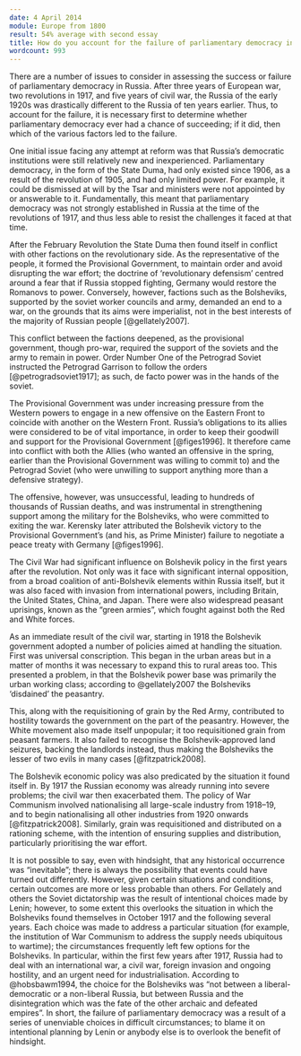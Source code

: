 ```yaml
---
date: 4 April 2014
module: Europe from 1800
result: 54% average with second essay
title: How do you account for the failure of parliamentary democracy in Russia in 1917?
wordcount: 993
---
```


There are a number of issues to consider in assessing the success or failure of parliamentary democracy in Russia. After three years of European war, two revolutions in 1917, and five years of civil war, the Russia of the early 1920s was drastically different to the Russia of ten years earlier. Thus, to account for the failure, it is necessary first to determine whether parliamentary democracy ever had a chance of succeeding; if it did, then which of the various factors led to the failure.

One initial issue facing any attempt at reform was that Russia’s democratic institutions were still relatively new and inexperienced. Parliamentary democracy, in the form of the State Duma, had only existed since 1906, as a result of the revolution of 1905, and had only limited power. For example, it could be dismissed at will by the Tsar and ministers were not appointed by or answerable to it. Fundamentally, this meant that parliamentary democracy was not strongly established in Russia at the time of the revolutions of 1917, and thus less able to resist the challenges it faced at that time.

After the February Revolution the State Duma then found itself in conflict with other factions on the revolutionary side. As the representative of the people, it formed the Provisional Government, to maintain order and avoid disrupting the war effort; the doctrine of ‘revolutionary defensism’ centred around a fear that if Russia stopped fighting, Germany would restore the Romanovs to power. Conversely, however, factions such as the Bolsheviks, supported by the soviet worker councils and army, demanded an end to a war, on the grounds that its aims were imperialist, not in the best interests of the majority of Russian people [@gellately2007].

This conflict between the factions deepened, as the provisional government, though pro-war, required the support of the soviets and the army to remain in power. Order Number One of the Petrograd Soviet instructed the Petrograd Garrison to follow the orders [@petrogradsoviet1917]; as such, de facto power was in the hands of the soviet.

The Provisional Government was under increasing pressure from the Western powers to engage in a new offensive on the Eastern Front to coincide with another on the Western Front. Russia’s obligations to its allies were considered to be of vital importance, in order to keep their goodwill and support for the Provisional Government [@figes1996]. It therefore came into conflict with both the Allies (who wanted an offensive in the spring, earlier than the Provisional Government was willing to commit to) and the Petrograd Soviet (who were unwilling to support anything more than a defensive strategy).

The offensive, however, was unsuccessful, leading to hundreds of thousands of Russian deaths, and was instrumental in strengthening support among the military for the Bolsheviks, who were committed to exiting the war. Kerensky later attributed the Bolshevik victory to the Provisional Government’s (and his, as Prime Minister) failure to negotiate a peace treaty with Germany [@figes1996].

The Civil War had significant influence on Bolshevik policy in the first years after the revolution. Not only was it face with significant internal opposition, from a broad coalition of anti-Bolshevik elements within Russia itself, but it was also faced with invasion from international powers, including Britain, the United States, China, and Japan. There were also widespread peasant uprisings, known as the “green armies”, which fought against both the Red and White forces.

As an immediate result of the civil war, starting in 1918 the Bolshevik government adopted a number of policies aimed at handling the situation. First was universal conscription. This began in the urban areas but in a matter of months it was necessary to expand this to rural areas too. This presented a problem, in that the Bolshevik power base was primarily the urban working class; according to @gellately2007 the Bolsheviks ‘disdained’ the peasantry.

This, along with the requisitioning of grain by the Red Army, contributed to hostility towards the government on the part of the peasantry. However, the White movement also made itself unpopular; it too requisitioned grain from peasant farmers. It also failed to recognise the Bolshevik-approved land seizures, backing the landlords instead, thus making the Bolsheviks the lesser of two evils in many cases [@fitzpatrick2008].

The Bolshevik economic policy was also predicated by the situation it found itself in. By 1917 the Russian economy was already running into severe problems; the civil war then exacerbated them. The policy of War Communism involved nationalising all large-scale industry from 1918–19, and to begin nationalising all other industries from 1920 onwards [@fitzpatrick2008]. Similarly, grain was requisitioned and distributed on a rationing scheme, with the intention of ensuring supplies and distribution, particularly prioritising the war effort.

It is not possible to say, even with hindsight, that any historical occurrence was “inevitable”; there is always the possibility that events could have turned out differently. However, given certain situations and conditions, certain outcomes are more or less probable than others. For Gellately and others the Soviet dictatorship was the result of intentional choices made by Lenin; however, to some extent this overlooks the situation in which the Bolsheviks found themselves in October 1917 and the following several years. Each choice was made to address a particular situation (for example, the institution of War Communism to address the supply needs ubiquitous to wartime); the circumstances frequently left few options for the Bolsheviks. In particular, within the first few years after 1917, Russia had to deal with an international war, a civil war, foreign invasion and ongoing hostility, and an urgent need for industrialisation. According to @hobsbawm1994, the choice for the Bolsheviks was “not between a liberal-democratic or a non-liberal Russia, but between Russia and the disintegration which was the fate of the other archaic and defeated empires”. In short, the failure of parliamentary democracy was a result of a series of unenviable choices in difficult circumstances; to blame it on intentional planning by Lenin or anybody else is to overlook the benefit of hindsight.
